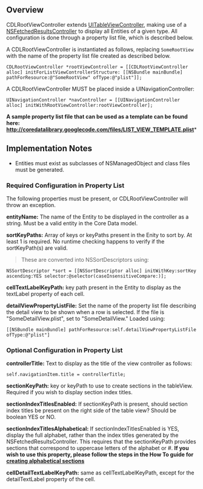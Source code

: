 ## Overview

CDLRootViewController extends [UITableViewController](http://developer.apple.com/iphone/library/DOCUMENTATION/UIKit/Reference/UITableViewController_Class/Reference/Reference.html), making use of a [NSFetchedResultsController](http://developer.apple.com/iphone/library/documentation/CoreData/Reference/NSFetchedResultsController_Class/Reference/Reference.html) to display all Entities of a given type.  All configuration is done through a property list file, which is described below.

A CDLRootViewController is instantiated as follows, replacing `SomeRootView` with the name of the property list file created as described below.

```
CDLRootViewController *rootViewController = [[CDLRootViewController alloc] initForListViewControllerStructure: [[NSBundle mainBundle] pathForResource:@"SomeRootView" ofType:@"plist"]];
```

A CDLRootViewController MUST be placed inside a UINavigationController:
```
UINavigationController *navController = [[UINavigationController alloc] initWithRootViewController:rootViewController];
```

**A sample property list file that can be used as a template can be found here: http://coredatalibrary.googlecode.com/files/LIST_VIEW_TEMPLATE.plist***

## Implementation Notes

  * Entities must exist as subclasses of NSManagedObject and class files must be generated.

### Required Configuration in Property List

The following properties must be present, or CDLRootViewController will throw an exception.

**entityName:** The name of the Entity to be displayed in the controller as a string.  Must be a valid entity in the Core Data model.



**sortKeyPaths:** Array of keys or keyPaths present in the Enity to sort by.  At least 1 is required.  No runtime checking happens to verify if the sortKeyPath(s) are valid.
> These are converted into NSSortDescriptors using:

```
NSSortDescriptor *sort = [[NSSortDescriptor alloc] initWithKey:sortKey ascending:YES selector:@selector(caseInsensitiveCompare:)]; 
```

**cellTextLabelKeyPath:** key path present in the Entity to display as the textLabel property of each cell.

**detailViewPropertyListFile:** Set the name of the property list file describing the detail view to be shown when a row is selected.  If the file is "SomeDetailView.plist", set to "SomeDetailView."  Loaded using:

```
[[NSBundle mainBundle] pathForResource:self.detailViewPropertyListFile ofType:@"plist"]
```

### Optional Configuration in Property List

**controllerTitle:** Text to display as the title of the view controller as follows:

```
self.navigationItem.title = controllerTitle; 
```

**sectionKeyPath:** key or keyPath to use to create sections in the tableView.  Required if you wish to display section index titles.

**sectionIndexTitlesEnabled:** If sectionKeyPath is present, should section index titles be present on the right side of the table view?  Should be boolean YES or NO.

**sectionIndexTitlesAlphabetical:** If sectionIndexTitlesEnabled is YES, display the full alphabet, rather than the index titles generated by the NSFetchedResultsController.  This requires that the sectionKeyPath provides sections that correspond to uppercase letters of the alphabet or #. **If you wish to use this property, please follow the steps in the How To guide for [creating alphabetical sections](http://code.google.com/p/coredatalibrary/wiki/CreatingAlphabeticalSections)**

**cellDetailTextLabelKeyPath:** same as cellTextLabelKeyPath, except for the detailTextLabel property of the cell.